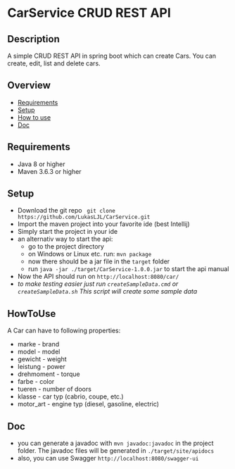 # CarService CRUD REST API
## Description
A simple CRUD REST API in spring boot which can create Cars. You can create, edit, list and delete cars.
## Overview
- [Requirements](#Requirements)
- [Setup](#Setup)
- [How to use](#HowToUse)
- [Doc](#Doc)
## Requirements
- Java 8 or higher
- Maven 3.6.3 or higher
## Setup
- Download the git repo `` git clone https://github.com/LukasLJL/CarService.git`` 
- Import the maven project into your favorite ide (best Intellij)
- Simply start the project in your ide
- an alternativ way to start the api:
    - go to the project directory
    - on Windows or Linux etc. run: ``mvn package``
    - now there should be a jar file in the ``target`` folder
    - run ``java -jar ./target/CarService-1.0.0.jar`` to start the api manual
- Now the API should run on ``http://localhost:8080/car/``
- *to make testing easier just run ``createSampleData.cmd`` or ``createSampleData.sh``
This script will create some sample data*
## HowToUse
A Car can have to following properties:
- marke - brand
- model - model 
- gewicht - weight
- leistung - power
- drehmoment - torque
- farbe - color
- tueren - number of doors
- klasse - car typ (cabrio, coupe, etc.)
- motor_art - engine typ (diesel, gasoline, electric)
## Doc
- you can generate a javadoc with ``mvn javadoc:javadoc`` in the project folder. The javadoc files will be generated in ``./target/site/apidocs``
- also, you can use Swagger ``http://localhost:8080/swagger-ui``

